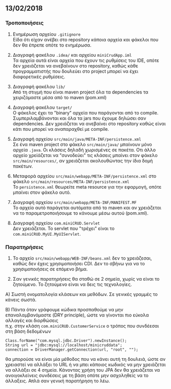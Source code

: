 ## 13/02/2018

### Τροποποιήσεις

1. Ενημέρωση αρχείου `.gitignore` <br/>
Είδα ότι είχαν ανέβει στο repository κάποια αρχεία και φάκελοι που δεν θα έπρεπε οπότε το ενημέρωσα.

2. Διαγραφή φακέλου `.idea/` και αρχείου `miniCrudApp.iml` <br/>
Τα αρχεία αυτά είναι αρχεία που έχουν τις ρυθμίσεις του IDE, οπότε δεν χρειάζεται να ανεβαίνουν στο repository, 
καθώς κάθε προγραμματιστής που δουλεύει στο project μπορεί να έχει διαφορετικές ρυθμίσεις.

3. Διαγραφή φακέλου `lib/` <br/>
Από τη στιγμή που είναι maven project όλα τα dependencies τα χειριζόμαστε μέσα από το maven (pom.xml)

4. Διαγραφή φακέλου `target/` <br/>
Ο φάκελος έχει τα "binary" αρχεία που παράγονται από το compile. Συμπεριλαμβάνονται και όλα τα jars που έχουμε δηλώσει 
σαν dependencies. Δεν χρειάζεται να ανεβαίνει στο repository καθώς είναι κάτι που μπορεί να αναπαραχθεί με compile.

5. Διαγραφή αρχείου `src/main/java/META-INF/persistence.xml` <br/>
Σε ένα maven project στο φάκελο `src/main/java/` μπαίνουν μόνο αρχεία `.java`. Οι κλάσεις δηλαδή χωρισμένες σε πακέτα.
Οτι άλλο αρχείο χρείάζεται να "συνοδεύει" τις κλάσεις μπαίνει στον φάκελο `src/main/resources/`, αν χρειάζεται ακολουθώντας
την ίδια δομή πακέτων.

6. Μεταφορά αρχείου `src/main/webapp/META-INF/persistence.xml` στο φάκελο `src/main/resources/META-INF/persistence.xml` <br/>
Το `persistence.xml` θεωρείτε meta resource για την εφαρμογή, οπότε μπαίνει στον φάκελο αυτό.

7. Διαγραφή αρχείου `src/main/webapp/META-INF/MANIFEST.MF` <br/>
Το αρχείο αυτό παράγεται αυτόματα από το maven και αν χρειάζεται να το παραμετροποιήσουμε το κάνουμε μέσω αυτού (pom.xml).

8. Διαγραφή αρχείου `com.miniCRUD.Servlet`<br/>
Δεν χρειάζεται. Το servlet που "τρέχει" είναι το `com.miniCRUD.MyUI.MyUIServlet`.

### Παρατηρήσεις

1. Το αρχείο `src/main/webapp/WEB-INF/beans.xml` δεν το χρειάζεσαι, καθώς δεν έχεις χρησιμοποιήσει CDI. 
Δεν το σβήνω για να το χρησιμοποιήσεις σε επόμενο βήμα.

2. Σαν γενικές παρατηρήσεις θα σταθώ σε 2 σημεία, χωρίς να είναι το ζητούμενο. Το ζητούμενο είναι να δεις τις τεχνολογίες.<br/>

Α) Σωστή ονοματολογία κλάσεων και μεθόδων. Σε γενικές γραμμές το κάνεις σωστά.<br/>

Β) Πάντα όταν γράφουμε κώδικα προσπαθούμε να μην επαναλαμβανόμαστε (DRY principle), ώστε να γίνονται πιο εύκολα αλλαγές και διορθώσεις <br/>
π.χ. στην κλάση `com.miniCRUD.CustomerService` ο τρόπος που συνδέεσαι στη βάση δεδομένων
```
Class.forName("com.mysql.jdbc.Driver").newInstance();
String url = "jdbc:mysql://localhost/minicruddata";
connection = DriverManager.getConnection(url, "root", "");
```
θα μπορούσε να είναι μία μέθοδος που να κάνει αυτή τη δουλειά, ώστε αν χρειαστεί να αλλάξει το URL ή να μπει 
κάποιος κωδικός να μην χρειάζεται να αλλάξει σε 4 σημεία. Κάνοντας χρήση του JPA δεν θα χρειάζεται να ανοιγοκλείνεις συνδέσεις
με τη βάση οπότε μην ασχοληθείς να το άλλαξεις. Απλά σαν γενική παρατήρηση το λέω.


